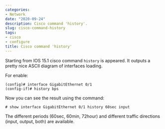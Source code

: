 ```yaml
---
categories:
- Network
date: "2020-09-24"
description: Cisco command 'history'.
slug: cisco-command-history
tags:
- cisco
- configure
title: Cisco command 'history'
---
```


Starting from IOS 15.1 cisco command `history` is appeared. It outputs a pretty nice ASCII diagram of interfaces loading.

For enable:

```
(config)# interface GigabitEthernet 0/1
(config-if)# history bps
```

Now you can see the result using the command:

```
# show interface GigabitEthernet 0/1 history 60sec input
```

The different periods (60sec, 60min, 72hour) and different traffic directions (input, output, both) are available.